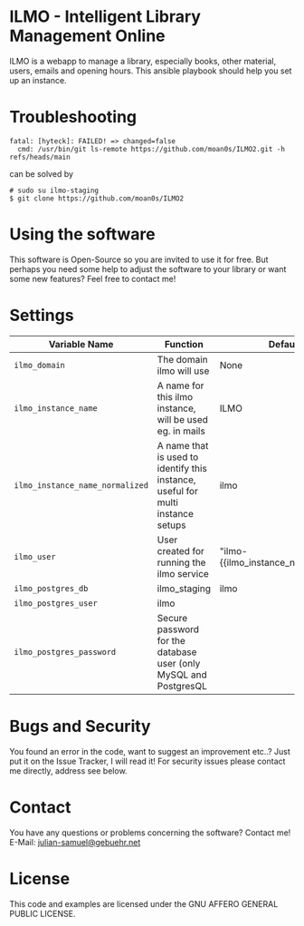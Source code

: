 # ILMO - Intelligent Library Management Online

ILMO is a webapp to manage a library, especially books, other material, users, emails and opening hours.
This ansible playbook should help you set up an instance.

# Troubleshooting

```
fatal: [hyteck]: FAILED! => changed=false 
  cmd: /usr/bin/git ls-remote https://github.com/moan0s/ILMO2.git -h refs/heads/main
```
can be solved by 
```
# sudo su ilmo-staging
$ git clone https://github.com/moan0s/ILMO2
```

# Using the software

This software is Open-Source so you are invited to use it for free. But perhaps you need some help to adjust the software to your library or want some new features? Feel free to contact me!

# Settings

| Variable Name                   | Function                                                                        | Default value                            | Comment          |
|---------------------------------|---------------------------------------------------------------------------------|------------------------------------------|------------------|
| `ilmo_domain`                   | The domain ilmo will use                                                        | None                                     | Without https:// |
| `ilmo_instance_name`            | A name for this ilmo instance, will be used eg. in mails                        | ILMO                                     |                  |
| `ilmo_instance_name_normalized` | A name that is used to identify this instance, useful for multi instance setups | ilmo                                     |                  |
| `ilmo_user`                     | User created for running the ilmo service                                       | "ilmo-{{ilmo_instance_name_normalized}}" |                  |
| `ilmo_postgres_db`              | ilmo_staging                                                                    | ilmo                                     |                  |
| `ilmo_postgres_user`            | ilmo                                                                            |                                          |                  |
| `ilmo_postgres_password`        | Secure password for the database user (only MySQL and PostgresQL                |                                          |                  |

# Bugs and Security

You found an error in the code, want to suggest an improvement etc..? Just put it on the Issue Tracker, I will read it! For security issues please contact me directly, address see below.

# Contact

You have any questions or problems concerning the software? Contact me! E-Mail: julian-samuel@gebuehr.net

# License

This code and examples are licensed under the GNU AFFERO GENERAL PUBLIC LICENSE.

